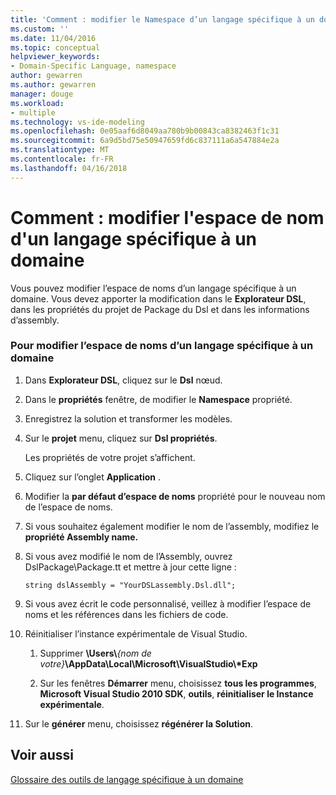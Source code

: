 ```yaml
---
title: 'Comment : modifier le Namespace d’un langage spécifique à un domaine | Documents Microsoft'
ms.custom: ''
ms.date: 11/04/2016
ms.topic: conceptual
helpviewer_keywords:
- Domain-Specific Language, namespace
author: gewarren
ms.author: gewarren
manager: douge
ms.workload:
- multiple
ms.technology: vs-ide-modeling
ms.openlocfilehash: 0e05aaf6d8049aa780b9b00843ca8382463f1c31
ms.sourcegitcommit: 6a9d5bd75e50947659fd6c837111a6a547884e2a
ms.translationtype: MT
ms.contentlocale: fr-FR
ms.lasthandoff: 04/16/2018
---
```

# <a name="how-to-change-the-namespace-of-a-domain-specific-language"></a>Comment : modifier l'espace de nom d'un langage spécifique à un domaine
Vous pouvez modifier l’espace de noms d’un langage spécifique à un domaine. Vous devez apporter la modification dans le **Explorateur DSL**, dans les propriétés du projet de Package du Dsl et dans les informations d’assembly.  
  
### <a name="to-change-the-namespace-of-a-domain-specific-language"></a>Pour modifier l’espace de noms d’un langage spécifique à un domaine  
  
1.  Dans **Explorateur DSL**, cliquez sur le **Dsl** nœud.  
  
2.  Dans le **propriétés** fenêtre, de modifier le **Namespace** propriété.  
  
3.  Enregistrez la solution et transformer les modèles.  
  
4.  Sur le **projet** menu, cliquez sur **Dsl propriétés**.  
  
     Les propriétés de votre projet s’affichent.  
  
5.  Cliquez sur l’onglet **Application** .  
  
6.  Modifier la **par défaut d’espace de noms** propriété pour le nouveau nom de l’espace de noms.  
  
7.  Si vous souhaitez également modifier le nom de l’assembly, modifiez le **propriété Assembly name.**  
  
8.  Si vous avez modifié le nom de l’Assembly, ouvrez DslPackage\Package.tt et mettre à jour cette ligne :  
  
     `string dslAssembly = "YourDSLassembly.Dsl.dll";`  
  
9. Si vous avez écrit le code personnalisé, veillez à modifier l’espace de noms et les références dans les fichiers de code.  
  
10. Réinitialiser l’instance expérimentale de Visual Studio.  
  
    1.  Supprimer **\Users\\***{nom de votre}***\AppData\Local\Microsoft\VisualStudio\\\*Exp**  
  
    2.  Sur les fenêtres **Démarrer** menu, choisissez **tous les programmes**, **Microsoft Visual Studio 2010 SDK**, **outils**, **réinitialiser le Instance expérimentale**.  
  
11. Sur le **générer** menu, choisissez **régénérer la Solution**.  
  
## <a name="see-also"></a>Voir aussi

[Glossaire des outils de langage spécifique à un domaine](http://msdn.microsoft.com/ca5e84cb-a315-465c-be24-76aa3df276aa)